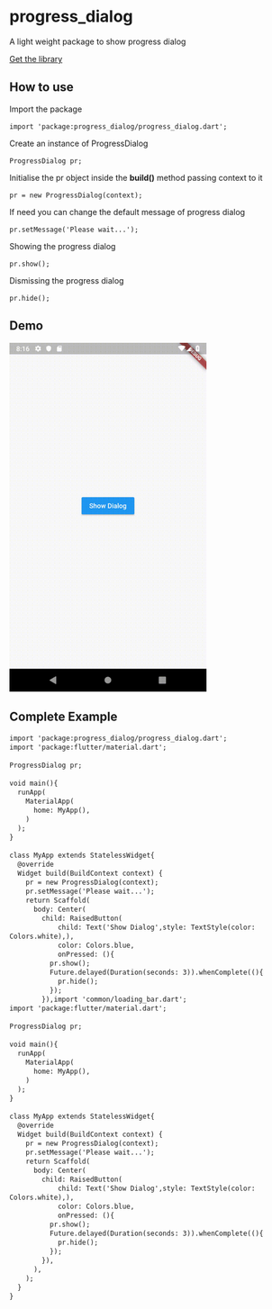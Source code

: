 # progress_dialog

A light weight package to show progress dialog

[Get the library](https://pub.dartlang.org/packages/progress_dialog)

## How to use

Import the package

```
import 'package:progress_dialog/progress_dialog.dart';
```
Create an instance of ProgressDialog
```
ProgressDialog pr;
```

Initialise the pr object inside the **build()** method passing context to it

```
pr = new ProgressDialog(context);
```

If need you can change the default message of progress dialog
```
pr.setMessage('Please wait...');
```
Showing the progress dialog
```
pr.show();
```

Dismissing the progress dialog
```
pr.hide();
```

## Demo
<img src="progress.gif" width="350" height="620" alt="ProgressDialog Demo" />


## Complete Example
```
import 'package:progress_dialog/progress_dialog.dart';
import 'package:flutter/material.dart';

ProgressDialog pr;

void main(){
  runApp(
    MaterialApp(
      home: MyApp(),
    )
  );
}

class MyApp extends StatelessWidget{
  @override
  Widget build(BuildContext context) {
    pr = new ProgressDialog(context);
    pr.setMessage('Please wait...');
    return Scaffold(
      body: Center(
        child: RaisedButton(
            child: Text('Show Dialog',style: TextStyle(color: Colors.white),),
            color: Colors.blue,
            onPressed: (){
          pr.show();
          Future.delayed(Duration(seconds: 3)).whenComplete((){
            pr.hide();
          });
        }),import 'common/loading_bar.dart';
import 'package:flutter/material.dart';

ProgressDialog pr;

void main(){
  runApp(
    MaterialApp(
      home: MyApp(),
    )
  );
}

class MyApp extends StatelessWidget{
  @override
  Widget build(BuildContext context) {
    pr = new ProgressDialog(context);
    pr.setMessage('Please wait...');
    return Scaffold(
      body: Center(
        child: RaisedButton(
            child: Text('Show Dialog',style: TextStyle(color: Colors.white),),
            color: Colors.blue,
            onPressed: (){
          pr.show();
          Future.delayed(Duration(seconds: 3)).whenComplete((){
            pr.hide();
          });
        }),
      ),
    );
  }
}
```
